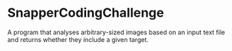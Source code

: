 # SnapperCodingChallenge
A program that analyses arbitrary-sized images based on an input text file and returns whether they include a given target. 
